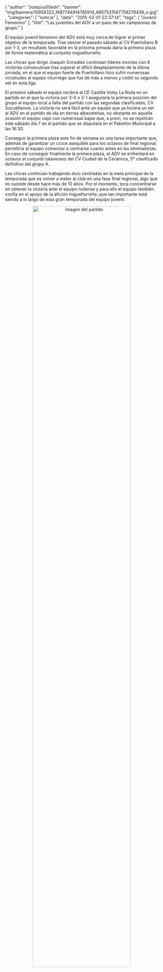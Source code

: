 {
  "author": "Joaqu\u00edn", 
  "banner": "img/banners/10958322_1687744914785914_6857531567758279438_o.jpg", 
  "categories": [
    "noticia"
  ], 
  "date": "2015-02-01 22:37:14", 
  "tags": [
    "Juvenil Femenino"
  ], 
  "title": "Las juveniles del ADV a un paso de ser campeonas de grupo."
}

El equipo juvenil femenino del ADV está muy cerca de lograr el primer objetivo de la temporada. Tras vencer el pasado sábado al CV Puertollano B por 1-3, un resultado favorable en la próxima jornada daría la primera plaza de forma matemática al conjunto miguelturreño.

Las chicas que dirige Joaquín González continúan líderes invictas con 8 victorias consecutivas tras superar el difícil desplazamiento de la última jornada, en el que el equipo fuerte de Puertollano hizo sufrir numerosas vicisitudes al equipo churriego que fue de más a menos y cedió su segundo set en esta liga.

El próximo sábado el equipo recibirá al CE Castilla Voley La Roda en un partido en el que la victoria por 3-0 o 3-1 aseguraría la primera posición del grupo al equipo local a falta del partido con las segundas clasificadas, CV Socuéllamos. La victoria no será fácil ante un equipo que ya hiciera un set al ADV en el partido de ida en tierras albaceteñas, no obstante en aquella ocasión el equipo viajó con numerosas bajas que, a priori, no se repetirán este sábado día 7 en el partido que se disputará en el Pabellón Municipal a las 16:30.

Conseguir la primera plaza este fin de semana es una tarea importante que, además de garantizar un cruce asequible para los octavos de final regional, permitiría al equipo comenzar a centrarse cuanto antes en las eliminatorias. En caso de conseguir finalmente la primera plaza, el ADV se enfrentará en octavos al conjunto talaverano del CV Ciudad de la Cerámica, 5º clasificado definitivo del grupo A.

Las chicas continúan trabajando duro centradas en la meta principal de la temporada que es volver a meter al club en una fase final regional, algo que no sucede desde hace más de 10 años. Por el momento, toca concentrarse en obtener la victoria ante el equipo rodense y para ello el equipo también confía en el apoyo de la afición miguelturreña ,que tan importante está siendo a lo largo de esta gran temporada del equipo juvenil. 

<center>
<a target="_new" href="http://www.advmiguelturra.org/img/banners/10958322_1687744914785914_6857531567758279438_o.jpg"> 
<img alt="Imagen del partido" width="80%" align="center" src="http://www.advmiguelturra.org/img/banners/10958322_1687744914785914_6857531567758279438_o.jpg"/> </a> </center>

